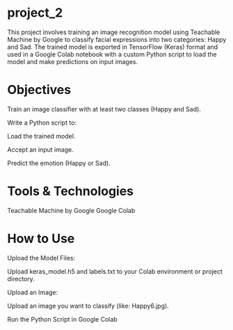 # project_2
This project involves training an image recognition model using Teachable Machine by Google to classify facial expressions into two categories: Happy and Sad. The trained model is exported in TensorFlow (Keras) format and used in a Google Colab notebook with a custom Python script to load the model and make predictions on input images.
#  Objectives
Train an image classifier with at least two classes (Happy and Sad).

Write a Python script to:

Load the trained model.

Accept an input image.

Predict the emotion (Happy or Sad).

# Tools & Technologies
Teachable Machine by Google
Google Colab

# How to Use
Upload the Model Files:

Upload keras_model.h5 and labels.txt to your Colab environment or project directory.

Upload an Image:

Upload an image you want to classify (like: Happy6.jpg).

Run the Python Script in Google Colab


